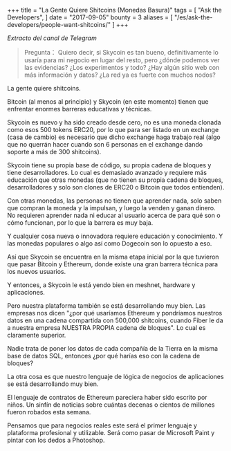 +++
title = "La Gente Quiere Shitcoins (Monedas Basura)"
tags = [
    "Ask the Developers",
]
date = "2017-09-05"
bounty = 3
aliases = [
	"/es/ask-the-developers/people-want-shitcoins/"
]
+++

*Extracto del canal de Telegram*

>Pregunta：
Quiero decir, si Skycoin es tan bueno, definitivamente lo usaría para mi
negocio en lugar del resto, pero ¿dónde podemos ver las evidencias? ¿Los
experimentos y todo? ¿Hay algún sitio web con más información y datos? ¿La red
ya es fuerte con muchos nodos?

La gente quiere shitcoins.

Bitcoin (al menos al principio) y Skycoin (en este momento) tienen que enfrentar
enormes barreras educativas y técnicas.

Skycoin es nuevo y ha sido creado desde cero, no es una moneda clonada como
esos 500 tokens ERC20, por lo que para ser listado en un exchange (casa de
cambio) es necesario que dicho exchange haga trabajo real (algo que no
querrán hacer cuando son 6 personas en el exchange dando soporte a más de 300
shitcoins).

Skycoin tiene su propia base de código, su propia cadena de bloques y tiene
desarrolladores. Lo cual es demasiado avanzado y requiere más educación que
otras monedas (que no tienen su propia cadena de bloques, desarrolladores y
solo son clones de ERC20 o Bitcoin que todos entienden).

Con otras monedas, las personas no tienen que aprender nada, solo saben que
compran la moneda y la impulsan, y luego la venden y ganan dinero. No
requieren aprender nada ni educar al usuario acerca de para qué son o cómo
funcionan, por lo que la barrera es muy baja.

Y cualquier cosa nueva o innovadora requiere educación y conocimiento. Y las
monedas populares o algo así como Dogecoin son lo opuesto a eso.

Así que Skycoin se encuentra en la misma etapa inicial por la que tuvieron que
pasar Bitcoin y Ethereum, donde existe una gran barrera técnica para los
nuevos usuarios.

Y entonces, a Skycoin le está yendo bien en meshnet, hardware y aplicaciones.

Pero nuestra plataforma también se está desarrollando muy bien. Las empresas
nos dicen "¿por qué usaríamos Ethereum y pondríamos nuestros datos en una
cadena compartida con 500,000 shitcoins, cuando Fiber le da a nuestra
empresa NUESTRA PROPIA cadena de bloques". Lo cual es claramente superior.

Nadie trata de poner los datos de cada compañía de la Tierra en la misma
base de datos SQL, entonces ¿por qué harías eso con la cadena de bloques?

La otra cosa es que nuestro lenguaje de lógica de negocios de aplicaciones se
está desarrollando muy bien.

El lenguaje de contratos de Ethereum pareciera haber sido escrito por niños.
Un sinfín de noticias sobre cuántas decenas o cientos de millones fueron
robados esta semana.

Pensamos que para negocios reales este será el primer lenguaje y plataforma
profesional y utilizable. Será como pasar de Microsoft Paint y pintar con
los dedos a Photoshop.
